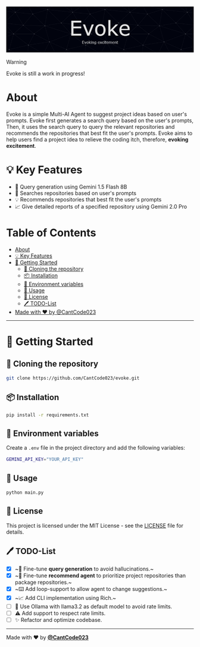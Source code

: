 ![Header](./assets/header.png)

> [!WARNING]
> Evoke is still a work in progress!

# About
Evoke is a simple Multi-AI Agent to suggest project ideas based on user's prompts.
Evoke first generates a search query based on the user's prompts, Then, it uses the search query to query the relevant repositories and recommends the repositories that best fit the user's prompts.
Evoke aims to help users find a project idea to relieve the coding itch, therefore, **evoking excitement**.

# 💡 Key Features
- 🤖 Query generation using Gemini 1.5 Flash 8B
- 🔎 Searches repositories based on user's prompts
- 💡 Recommends repositories that best fit the user's prompts
- 📈 Give detailed reports of a specified repository using Gemini 2.0 Pro

# Table of Contents
- [About](#about)
- [💡 Key Features](#-key-features)
- [🚀 Getting Started](#-getting-started)
  - [📄 Cloning the repository](#-cloning-the-repository)
  - [📦 Installation](#-installation)
  - [🔑 Environment variables](#-environment-variables)
  - [🚀 Usage](#-usage)
  - [📝 License](#-license)
  - [🖊️ TODO-List](#️-todo-list)
- [Made with ❤️ by @CantCode023](#made-with-❤️-by-cancode023)

---

# 🚀 Getting Started

## 📄 Cloning the repository

```bash
git clone https://github.com/CantCode023/evoke.git
```

## 📦 Installation

```bash
pip install -r requirements.txt
```

## 🔑 Environment variables

Create a `.env` file in the project directory and add the following variables:

```bash
GEMINI_API_KEY="YOUR_API_KEY"
```

## 🚀 Usage

```bash
python main.py
```

## 📝 License

This project is licensed under the MIT License - see the [LICENSE](LICENSE) file for details.

## 🖊️ TODO-List
- [x] ~🤖 Fine-tune **query generation** to avoid hallucinations.~
- [x] ~🤖 Fine-tune **recommend agent** to prioritize project repositories than package repositories.~
- [x] ~⌨️ Add loop-support to allow agent to change suggestions.~
- [x] ~📈 Add CLI implementation using Rich.~
- [ ] 🐑 Use Ollama with llama3.2 as default model to avoid rate limits.
- [ ] ⚠️ Add support to respect rate limits.
- [ ] ✨ Refactor and optimize codebase.

---

Made with ❤️ by [**@CantCode023**](https://github.com/CantCode023)